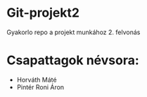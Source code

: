 # Git-projekt2

Gyakorlo repo a projekt munkához 2. felvonás

# Csapattagok névsora:

- Horváth Máté   
- Pintér Roni Áron

